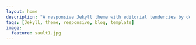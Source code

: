 ```yaml
---
layout: home
description: "A responsive Jekyll theme with editorial tendencies by designer Michael Rose."
tags: [Jekyll, theme, responsive, blog, template]
image:
  feature: sault1.jpg
---
```







